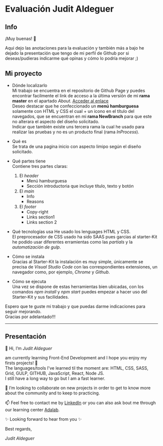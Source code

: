 # Evaluación Judit Aldeguer

## Info

¡Muy buenas! 👋

Aqui dejo las anotaciones para la evaluación y también más a bajo he dejado la presentación que tengo de mi perfil de Github por si deseas/pudieras indicarme qué opinas y cómo lo podría mejorar ;)

## Mi proyecto

- Dónde localizarlo  
   Mi trabajo se encuentra en el repositorio de Github Page y puedes encontrar facilmente el link de acceso a la última versión de mi **rama master** en el apartado _About_. [Acceder al enlace](http://beta.adalab.es/modulo-1-evaluacion-final-JuditAldeguer/)  
   Deseo destacar que he confeccionado un **menú hamburguesa** solamente con HTML y CSS el cual + un icono en el título del navegados, que se encuentran en mi **rama NewBranch** para que este no alterara el aspecto del diseño solicitado.  
   Indicar que también existe uns tercera rama la cual he usado para realizar las pruebas y no es un producto final (rama _InProcess_).

- Qué es  
  Se trata de una pagina inicio con aspecto limipo según el diseño solicitado.

- Qué partes tiene  
  Contiene tres partes claras:

  1.  El _header_
      - Menú hamburguesa
      - Sección introductoria que incluye título, texto y botón
  2.  El _main_
      - Info
      - Reasons
  3.  El _footer_
      - Copy-right
      - Links section1
      - Links section 2

- Qué tecnologías usa
  He usado los lenguages HTML y CSS.  
  El preprocesador de CSS usado ha sido SAAS pues garcias al starter-Kit he podido usar diferentes erramientas como las _partials_ y la _automatización de gulp_.

- Cómo se instala  
  Gracias al Starter-Kit la instalación es muy simple, únicamente se precisa de _Visual Studio Code_ con las correspondientes extensiones, un navegador como, por ejemplo, _Chrome_ y _Github_.

- Cómo se ejecuta  
  Una vez se dispone de estas herramientas bien ubicadas, con los comandos _npm install_ y _npm start_ puedes empezar a hacer uso del Starter-Kit y sus facilidades.

Espero que te guste mi trabajo y que puedas darme indicaciones para seguir mejorando.  
Gracias por adelantado!!!

---

## Presentación

👋 Hi, I’m _Judit Aldeguer_

am currently learning Front-End Development and I hope you enjoy my firsts projects! 👀  
The languages/tools I've learned til the moment are: HTML, CSS, SASS, Grid, GULP, GITHUB, JavaScript, React, Node JS.  
I still have a long way to go but I am a fast learner.

💞️ I’m looking to collaborate on new projects in order to get to know more about the community and to keep to practicing.

📫 Feel free to contact me by [LinkedIn](https://www.linkedin.com/in/juditaldeguer/) or you can also ask bout me through our learning center [Adalab](https://adalab.es/contacto/).

✨ Looking forward to hear from you ✨

Best regards,

_Judit Aldeguer_
